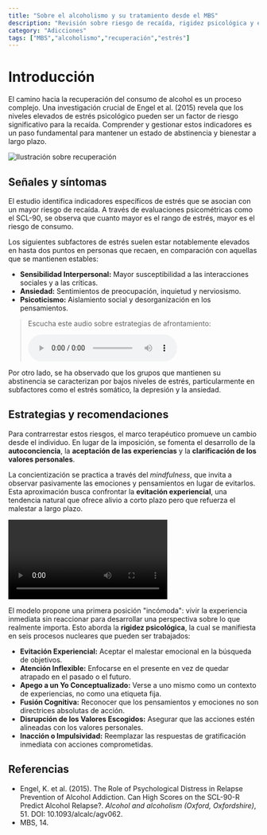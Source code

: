 ```yaml
---
title: "Sobre el alcoholismo y su tratamiento desde el MBS"
description: "Revisión sobre riesgo de recaída, rigidez psicológica y estrategias basadas en la aceptación y compromiso (MBS)."
category: "Adicciones"
tags: ["MBS","alcoholismo","recuperación","estrés"]
---
```


# Introducción

El camino hacia la recuperación del consumo de alcohol es un proceso complejo. Una investigación crucial de Engel et al. (2015) revela que los niveles elevados de estrés psicológico pueden ser un factor de riesgo significativo para la recaída. Comprender y gestionar estos indicadores es un paso fundamental para mantener un estado de abstinencia y bienestar a largo plazo.

![Ilustración sobre recuperación](https://images.unsplash.com/photo-1506744038136-46273834b3fb?auto=format&fit=crop&w=600&q=80)

## Señales y síntomas

El estudio identifica indicadores específicos de estrés que se asocian con un mayor riesgo de recaída. A través de evaluaciones psicométricas como el SCL-90, se observa que cuanto mayor es el rango de estrés, mayor es el riesgo de consumo.

Los siguientes subfactores de estrés suelen estar notablemente elevados en hasta dos puntos en personas que recaen, en comparación con aquellas que se mantienen estables:

- **Sensibilidad Interpersonal:** Mayor susceptibilidad a las interacciones sociales y a las críticas.
- **Ansiedad:** Sentimientos de preocupación, inquietud y nerviosismo.
- **Psicoticismo:** Aislamiento social y desorganización en los pensamientos.

> Escucha este audio sobre estrategias de afrontamiento:
>
> <audio controls src="https://www.w3schools.com/html/horse.mp3"></audio>

Por otro lado, se ha observado que los grupos que mantienen su abstinencia se caracterizan por bajos niveles de estrés, particularmente en subfactores como el estrés somático, la depresión y la ansiedad.

## Estrategias y recomendaciones

Para contrarrestar estos riesgos, el marco terapéutico promueve un cambio desde el individuo. En lugar de la imposición, se fomenta el desarrollo de la **autoconciencia**, la **aceptación de las experiencias** y la **clarificación de los valores personales**.

La concientización se practica a través del _mindfulness_, que invita a observar pasivamente las emociones y pensamientos en lugar de evitarlos. Esta aproximación busca confrontar la **evitación experiencial**, una tendencia natural que ofrece alivio a corto plazo pero que refuerza el malestar a largo plazo.

<div style="margin: 1em 0;">
<video controls width="320" src="https://www.w3schools.com/html/mov_bbb.mp4"></video>
</div>

El modelo propone una primera posición "incómoda": vivir la experiencia inmediata sin reaccionar para desarrollar una perspectiva sobre lo que realmente importa. Esto aborda la **rigidez psicológica**, la cual se manifiesta en seis procesos nucleares que pueden ser trabajados:

- **Evitación Experiencial:** Aceptar el malestar emocional en la búsqueda de objetivos.
- **Atención Inflexible:** Enfocarse en el presente en vez de quedar atrapado en el pasado o el futuro.
- **Apego a un Yo Conceptualizado:** Verse a uno mismo como un contexto de experiencias, no como una etiqueta fija.
- **Fusión Cognitiva:** Reconocer que los pensamientos y emociones no son directrices absolutas de acción.
- **Disrupción de los Valores Escogidos:** Asegurar que las acciones estén alineadas con los valores personales.
- **Inacción o Impulsividad:** Reemplazar las respuestas de gratificación inmediata con acciones comprometidas.

## Referencias

- Engel, K. et al. (2015). The Role of Psychological Distress in Relapse Prevention of Alcohol Addiction. Can High Scores on the SCL-90-R Predict Alcohol Relapse?. _Alcohol and alcoholism (Oxford, Oxfordshire)_, 51. DOI: 10.1093/alcalc/agv062.
- MBS, 14.